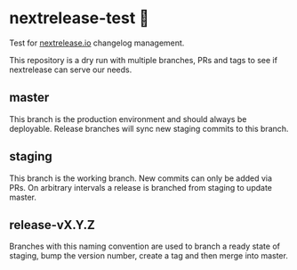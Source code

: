 # nextrelease-test 🐠

Test for [nextrelease.io](https://nextrelease.io) changelog management.

This repository is a dry run with multiple branches, PRs and tags to see if nextrelease can serve our needs.

## master

This branch is the production environment and should always be deployable. Release branches will sync new staging commits to this branch.

## staging

This branch is the working branch. New commits can only be added via PRs. On arbitrary intervals a release is branched from staging to update master.

## release-vX.Y.Z

Branches with this naming convention are used to branch a ready state of staging, bump the version number, create a tag and then merge into master.
